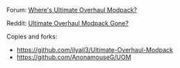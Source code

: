 
Forum: [Where's Ultimate Overhaul Modpack?](https://ludeon.com/forums/index.php?topic=16365.0)

Reddit: [Ultimate Overhaul Modpack Gone?](https://www.reddit.com/r/RimWorld/comments/3mxt5z/ultimate_overhaul_modpack_gone/)

Copies and forks:
 - https://github.com/ilyail3/Ultimate-Overhaul-Modpack
 - https://github.com/AnonamouseG/UOM
